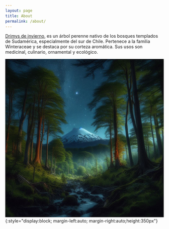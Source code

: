 ```yaml
---
layout: page
title: About
permalink: /about/
---
```

[Drimys de invierno](https://es.wikipedia.org/wiki/Drimys_winteri), es un árbol perenne nativo de los bosques templados de Sudamérica, especialmente del sur de Chile. Pertenece a la familia Winteraceae y se destaca por su corteza aromática. Sus usos son medicinal, culinario, ornamental y ecológico.

![Bosque](/assets/images/bosque-nocturno.png){:style="display:block; margin-left:auto; margin-right:auto;height:350px"}